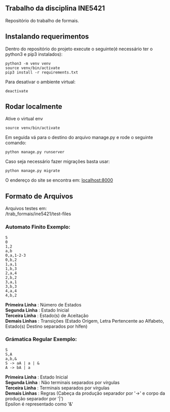 ## Trabalho da disciplina INE5421

Repositório do trabalho de formais.

## Instalando requerimentos
Dentro do repositório do projeto execute o seguinte(é necessário ter o python3 e pip3 instalados):
```
python3 -m venv venv
source venv/bin/activate
pip3 install -r requirements.txt
```

Para desativar o ambiente virtual:
```
deactivate
```

## Rodar localmente
Ative o virtual env
```
source venv/bin/activate
```
Em seguida vá para o destino do arquivo manage.py e rode o seguinte comando:
```
python manage.py runserver
```
Caso seja necessário fazer migrações basta usar:
```
python manage.py migrate
```
O endereço do site se encontra em: [localhost:8000](localhost:8000)

## Formato de Arquivos
Arquivos testes em: \
/trab_formais/ine5421/test-files
### Automato Finito Exemplo:
```
5
0
1,2
a,b
0,a,1-2-3
0,b,2
1,a,1
1,b,3
2,a,4
2,b,2
3,a,1
3,b,3
4,a,4
4,b,2
```
**Primeira Linha** : Número de Estados \
**Segunda Linha** : Estado Inicial \
**Terceira Linha** : Estado(s) de Aceitação \
**Demais Linhas** : Transições (Estado Origem, Letra Pertencente ao Alfabeto, Estado(s) Destino separados por hífen)

### Grámatica Regular Exemplo:
```
S
S,A
a,b,&
S -> aA | a | &
A -> bA | a
```
**Primeira Linha** : Estado Inicial \
**Segunda Linha** : Não terminais separados por vírgulas \
**Terceira Linha** : Terminais separados por vírgulas \
**Demais Linhas** : Regras (Cabeça da produção separador por '->' e corpo da produção separador por '|') \
Epsilon é representado como '&'
